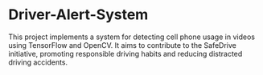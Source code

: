 # Driver-Alert-System
This project implements a system for detecting cell phone usage in videos using TensorFlow and OpenCV. It aims to contribute to the SafeDrive initiative, promoting responsible driving habits and reducing distracted driving accidents.
